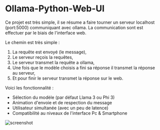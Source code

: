 # Ollama-Python-Web-UI

Ce projet est très simple, il se résume a faire tourner un serveur localhost (port:5000) communiquant avec ollama. La communication sont est effectuer par le biais de l'interface web.

Le chemin est très simple :
 
1. La requête est envoyé (le message),
2. Le serveur reçois la requêtes,
3. Le serveur transmet la requête a ollama,
4. Une fois que le modèle choisis a fini sa réponse il transmet la réponse au serveur,
5. Et pour finir le serveur transmet la réponse sur le web.

Voici les fonctionnalité :
- Sélection du modèle (par défaut Llama 3 ou Phi 3)
- Animation d'envoie et de respection du message
- Utilisateur simultanée (avec un peu de latence)
- Compatibilité au niveaux de l'interface Pc & Smartphone

![screenshot](https://github.com/Dorian2B/Ollama-Python-Web-UI/assets/98692663/c048d2bb-4eb3-4c71-8282-dbd073714e5f)
